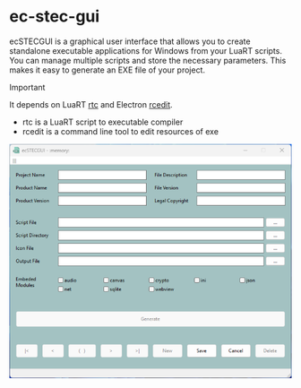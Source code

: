 # ec-stec-gui

ecSTECGUI is a graphical user interface that allows you to create standalone executable applications for Windows from your LuaRT scripts. You can manage multiple scripts and store the necessary parameters. This makes it easy to generate an EXE file of your project.

> [!IMPORTANT]
>It depends on LuaRT [rtc](https://github.com/samyeyo/rtc) and Electron [rcedit](https://github.com/electron/rcedit).
>
>* rtc is a LuaRT script to executable compiler
>* rcedit is a command line tool to edit resources of exe

![](img/screenshot_183052.png)

